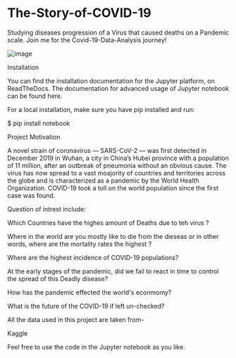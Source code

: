 # The-Story-of-COVID-19
Studying diseases progression of a Virus that caused deaths on a Pandemic scale.
Join me for the Covid-19-Data-Analysis journey!

![image](https://user-images.githubusercontent.com/33099127/154866236-9d20015c-87e3-4c05-bb17-6220d5c7b8da.jpeg)



Installation

You can find the installation documentation for the Jupyter platform, on ReadTheDocs. The documentation for advanced usage of Jupyter notebook can be found here.

For a local installation, make sure you have pip installed and run:

$ pip install notebook

Project Motivation

A novel strain of coronavirus — SARS-CoV-2 — was first detected in December 2019 in Wuhan, a city in China’s Hubei province with a population of 11 million, after an outbreak of pneumonia without an obvious cause. The virus has now spread to a vast moajority of countries and territories across the globe and is characterized as a pandemic by the World Health Organization. COVID-19 took a toll on the world population since the first case was found.

Question of intrest include:

Which Countries have the highes amount of Deaths due to teh virus ?

Where in the world are you mostly like to die from the dieseas or in other words, where are the mortality rates the highest ?

Where are the highest incidence of COVID-19 populations?

At the early stages of the pandemic, did we fail to react in time to control the spread of this Deadly disease?

How has the pandemic effected the world's econmomy?

What is the future of the COVID-19 if left un-checked?


All the data used in this project are taken from-

Kaggle

Feel free to use the code in the Jupyter notebook as you like.
